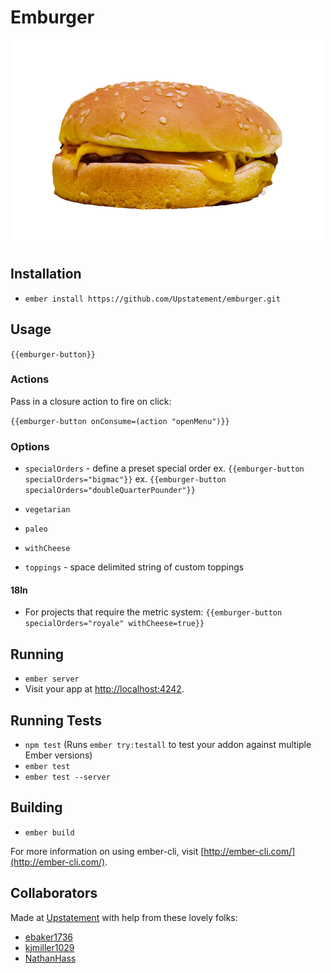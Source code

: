 # Emburger

![spinning burger](/public/burger.gif?raw=true)

## Installation

* `ember install https://github.com/Upstatement/emburger.git`

## Usage

`{{emburger-button}}`

### Actions

Pass in a closure action to fire on click:

`{{emburger-button onConsume=(action "openMenu")}}`

### Options

* `specialOrders` - define a preset special order
  ex. `{{emburger-button specialOrders="bigmac"}}`
  ex. `{{emburger-button specialOrders="doubleQuarterPounder"}}`

* `vegetarian`
* `paleo`
* `withCheese`
* `toppings` - space delimited string of custom toppings

#### 18ln

* For projects that require the metric system:
  `{{emburger-button specialOrders="royale" withCheese=true}}`

## Running

* `ember server`
* Visit your app at [http://localhost:4242](http://localhost:4242).

## Running Tests

* `npm test` (Runs `ember try:testall` to test your addon against multiple Ember versions)
* `ember test`
* `ember test --server`

## Building

* `ember build`

For more information on using ember-cli, visit [http://ember-cli.com/](http://ember-cli.com/).


## Collaborators

Made at [Upstatement](https://github.com/Upstatement) with help from these lovely folks:
* [ebaker1736](https://github.com/orgs/Upstatement/people/ebaker1736)
* [kjmiller1029](https://github.com/orgs/Upstatement/people/kjmiller1029)
* [NathanHass](https://github.com/orgs/Upstatement/people/NathanHass)


